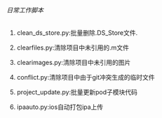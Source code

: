 ###### 日常工作脚本


1. clean_ds_store.py:批量删除.DS_Store文件.

2. clearfiles.py:清除项目中未引用的.m文件

3. clearimages.py:清除项目中未引用的图片

4. conflict.py:清除项目中由于git冲突生成的临时文件

5. project_update.py:批量更新pod子模块代码

6. ipaauto.py:ios自动打包ipa上传
